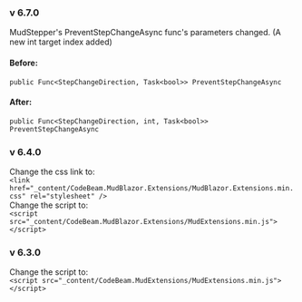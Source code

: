 ### v 6.7.0
MudStepper's PreventStepChangeAsync func's parameters changed. (A new int target index added)
#### Before:
`public Func<StepChangeDirection, Task<bool>> PreventStepChangeAsync`
#### After:
`public Func<StepChangeDirection, int, Task<bool>> PreventStepChangeAsync`

### v 6.4.0
Change the css link to:\
`<link href="_content/CodeBeam.MudBlazor.Extensions/MudBlazor.Extensions.min.css" rel="stylesheet" />`\
Change the script to:\
`<script src="_content/CodeBeam.MudBlazor.Extensions/MudExtensions.min.js"></script>`

### v 6.3.0
Change the script to:\
`<script src="_content/CodeBeam.MudExtensions/MudExtensions.min.js"></script>`
